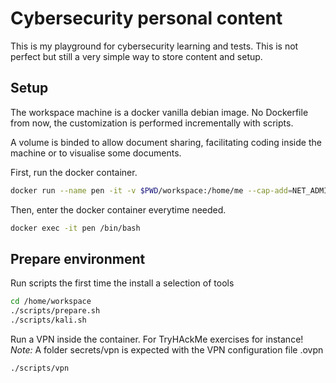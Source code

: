 # Cybersecurity personal content

This is my playground for cybersecurity learning and tests.
This is not perfect but still a very simple way to store content and setup.

## Setup

The workspace machine is a docker vanilla debian image. No Dockerfile from now,
the customization is performed incrementally with scripts.

A volume is binded to allow document sharing, facilitating coding inside the
machine or to visualise some documents.

First, run the docker container.

```bash
docker run --name pen -it -v $PWD/workspace:/home/me --cap-add=NET_ADMIN --privileged debian
```

Then, enter the docker container everytime needed.

```bash
docker exec -it pen /bin/bash
```

## Prepare environment

Run scripts the first time the install a selection of tools

```bash
cd /home/workspace
./scripts/prepare.sh
./scripts/kali.sh
```

Run a VPN inside the container. For TryHAckMe exercises for instance!
*_Note_:* A folder secrets/vpn is expected with the VPN configuration file .ovpn

```bash
./scripts/vpn
```